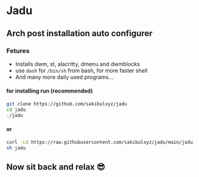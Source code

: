 # Jadu
## Arch post installation auto configurer
### Fetures
- Installs dwm, st, alacritty, dmenu and dwmblocks
- use ```dash``` for ```/bin/sh``` from bash, for more faster shell
- And many more daily used programs...

#### for installing run (recommended)
```sh
git clone https://github.com/sakibulxyz/jadu
cd jadu
./jadu
```
#### or
```sh
curl -LO https://raw.githubusercontent.com/sakibulxyz/jadu/main/jadu
sh jadu
```

## Now sit back and relax 😎
